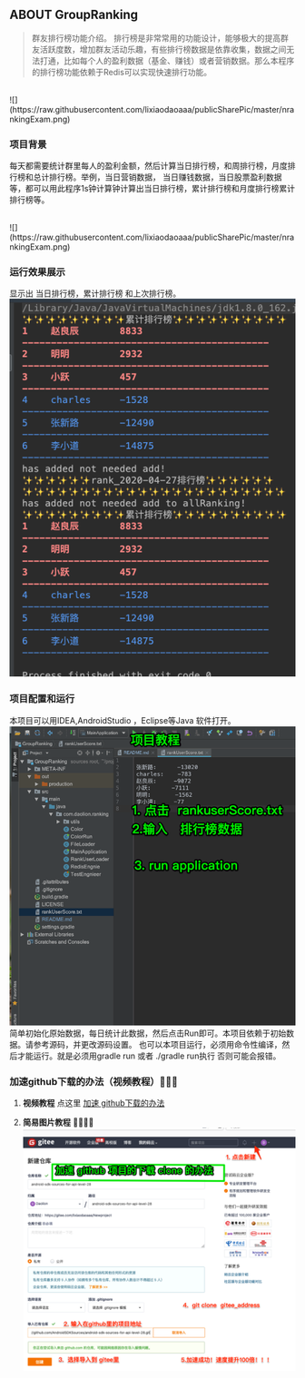 ## ABOUT GroupRanking
> 群友排行榜功能介绍。
排行榜是非常常用的功能设计，能够极大的提高群友活跃度数，增加群友活动乐趣，有些排行榜数据是依靠收集，数据之间无法打通，比如每个人的盈利数据（基金、赚钱）或者营销数据。那么本程序的排行榜功能依赖于Redis可以实现快速排行功能。

<br>
![](https://raw.githubusercontent.com/lixiaodaoaaa/publicSharePic/master/nrankingExam.png)


###  项目背景

 每天都需要统计群里每人的盈利金额，然后计算当日排行榜，和周排行榜，月度排行榜和总计排行榜。举例，当日营销数据，
 当日赚钱数据，当日股票盈利数据等，都可以用此程序1s钟计算钟计算出当日排行榜，累计排行榜和月度排行榜累计排行榜等。

<br>
![](https://raw.githubusercontent.com/lixiaodaoaaa/publicSharePic/master/nrankingExam.png)



### 运行效果展示
显示出 当日排行榜，累计排行榜 和上次排行榜。
<br>
![](https://raw.githubusercontent.com/lixiaodaoaaa/publicSharePic/master/rankingDemo001.png)


### 项目配置和运行

本项目可以用IDEA,AndroidStudio ，Eclipse等Java 软件打开。
</br>
 ![](https://raw.githubusercontent.com/lixiaodaoaaa/publicSharePic/master/projectTeaching01.png)
简单初始化原始数据，每日统计此数据，然后点击Run即可。本项目依赖于初始数据。请参考源码，并更改源码设置。
也可以本项目运行，必须用命令性编译，然后才能运行。就是必须用gradle run 或者 ./gradle run执行
否则可能会报错。


### 加速github下载的办法（视频教程）🚀🚀🚀

1.  **视频教程** 点这里 [加速 github下载的办法](https://share-video.cdn.bcebos.com/%E5%8A%A0%E9%80%9Fgithub%E4%B8%8B%E8%BD%BD%E7%9A%84%E6%96%B9%E6%B3%95.mov)

2. **简易图片教程** 🚀🚀🚀🚀
    <br>
   ![](https://raw.githubusercontent.com/lixiaodaoaaa/publicSharePic/master/jiasusuccess.png)

